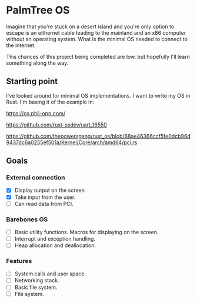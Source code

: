 # PalmTree OS

Imagine that you're stuck on a desert island and you're only option to escape is an eithernet cable leading to the mainland and an x86 computer without an operating system. What is the minimal OS needed to connect to the internet.

This chances of this project being completed are low, but hopefully I'll learn something along the way.

## Starting point

I've looked around for minimal OS implementations. I want to write my OS in Rust. I'm basing it of the example in:

https://os.phil-opp.com/

https://github.com/rust-osdev/uart_16550

https://github.com/thepowersgang/rust_os/blob/68ae46366ccf5fe0dcb96d9437dc6a0255ef501a/Kernel/Core/arch/amd64/pci.rs

## Goals
### External connection
- [X] Display output on the screen
- [X] Take input from the user.
- [ ] Can read data from PCI.

### Barebones OS 
- [ ] Basic utility functions. Macros for displaying on the screen.
- [ ] Interrupt and exception handling.
- [ ] Heap allocation and deallocation. 

### Features
- [ ] System calls and user space.
- [ ] Networking stack.
- [ ] Basic file system.
- [ ] File system.
